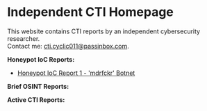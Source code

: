 # Independent CTI Homepage

This website contains CTI reports by an independent cybersecurity researcher.  
Contact me: cti.cyclic011@passinbox.com.

**Honeypot IoC Reports:**
- [Honeypot IoC Report 1 - 'mdrfckr' Botnet](https://independent-cti.github.io/honeypot-iocreport-1.md)

**Brief OSINT Reports:**

**Active CTI Reports:**
